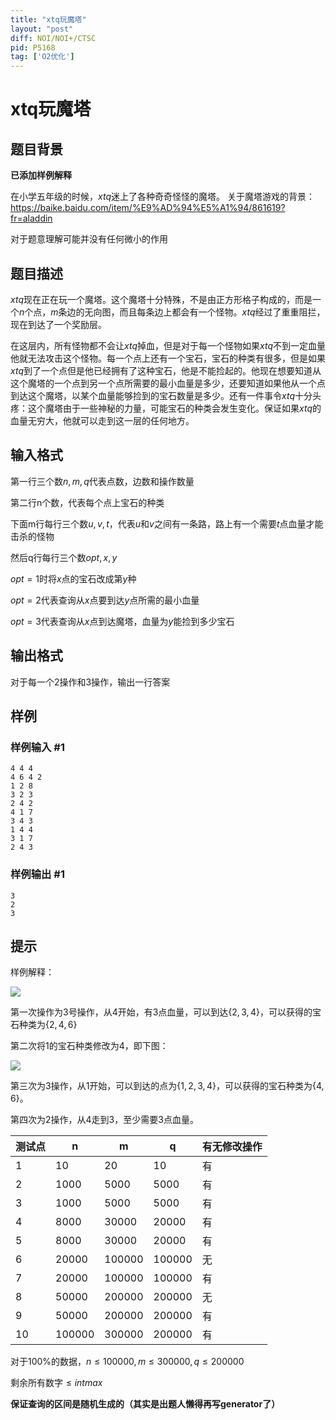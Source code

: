 ```yaml
---
title: "xtq玩魔塔"
layout: "post"
diff: NOI/NOI+/CTSC
pid: P5168
tag: ['O2优化']
---
```

# xtq玩魔塔
## 题目背景

**已添加样例解释**

在小学五年级的时候，$xtq$迷上了各种奇奇怪怪的魔塔。
关于魔塔游戏的背景：https://baike.baidu.com/item/%E9%AD%94%E5%A1%94/861619?fr=aladdin

对于题意理解可能并没有任何微小的作用
## 题目描述

$xtq$现在正在玩一个魔塔。这个魔塔十分特殊，不是由正方形格子构成的，而是一个$n$个点，$m$条边的无向图，而且每条边上都会有一个怪物。$xtq$经过了重重阻拦，现在到达了一个奖励层。

在这层内，所有怪物都不会让$xtq$掉血，但是对于每一个怪物如果$xtq$不到一定血量他就无法攻击这个怪物。每一个点上还有一个宝石，宝石的种类有很多，但是如果$xtq$到了一个点但是他已经拥有了这种宝石，他是不能捡起的。他现在想要知道从这个魔塔的一个点到另一个点所需要的最小血量是多少，还要知道如果他从一个点到达这个魔塔，以某个血量能够捡到的宝石数量是多少。还有一件事令$xtq$十分头疼：这个魔塔由于一些神秘的力量，可能宝石的种类会发生变化。保证如果$xtq$的血量无穷大，他就可以走到这一层的任何地方。
## 输入格式

第一行三个数$n,m,q$代表点数，边数和操作数量

第二行n个数，代表每个点上宝石的种类

下面m行每行三个数$u,v,t$，代表$u$和$v$之间有一条路，路上有一个需要$t$点血量才能击杀的怪物

然后q行每行三个数$opt,x,y$

$opt=1$时将$x$点的宝石改成第$y$种

$opt=2$代表查询从$x$点要到达$y$点所需的最小血量

$opt=3$代表查询从$x$点到达魔塔，血量为$y$能捡到多少宝石
## 输出格式

对于每一个$2$操作和$3$操作，输出一行答案
## 样例

### 样例输入 #1
```
4 4 4
4 6 4 2
1 2 8
3 2 3
2 4 2
4 1 7
3 4 3
1 4 4
3 1 7
2 4 3
```
### 样例输出 #1
```
3
2
3

```
## 提示

样例解释：

![](https://cdn.luogu.com.cn/upload/pic/47598.png)

第一次操作为3号操作，从4开始，有3点血量，可以到达$\{2,3,4\}$，可以获得的宝石种类为$\{2,4,6\}$

第二次将1的宝石种类修改为4，即下图：

![](https://cdn.luogu.com.cn/upload/pic/47599.png)

第三次为3操作，从1开始，可以到达的点为$\{1,2,3,4\}$，可以获得的宝石种类为$\{4,6\}$。

第四次为2操作，从4走到3，至少需要3点血量。



 测试点 | n | m | q | 有无修改操作 
------ | ------ | ---|--- | ------ 
 1 | 10 | 20 | 10 | 有 
 2 | 1000 | 5000 | 5000 | 有 
 3 | 1000 | 5000 | 5000 | 有 
 4 | 8000 | 30000 | 20000 | 有 
 5 | 8000 | 30000 | 20000 | 有 
 6 | 20000 | 100000 | 100000 | 无 
 7 | 20000 | 100000 | 100000 | 有 
 8 | 50000 | 200000 | 200000 | 无 
 9 | 50000 | 200000 | 200000 | 有 
 10 | 100000 | 300000 | 200000 | 有 


对于$100\%$的数据，$n \le 100000,m \le 300000,q \le 200000$

剩余所有数字$\le intmax$

**保证查询的区间是随机生成的（其实是出题人懒得再写generator了）**
